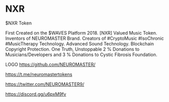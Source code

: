 # NXR
$NXR Token

First Created on the $WAVES Platform 2018. [NXR] Valued Music Token.
Inventors of NEUROMASTER Brand. 
Creators of #CryptoMusic #IsoChronic #MusicTherapy Technology. Advanced Sound Technology.
Blockchain Copyright Protection. One Truth, Unstoppable 
2 % Donations to Musicians/Developers and 3 % Donations to Cystic Fibrosis Foundation.



LOGO https://github.com/NEUROMASTER/


https://t.me/neuromastertokens


https://twitter.com/NEUROMASTER9/



https://discord.gg/u6pxM9fv
